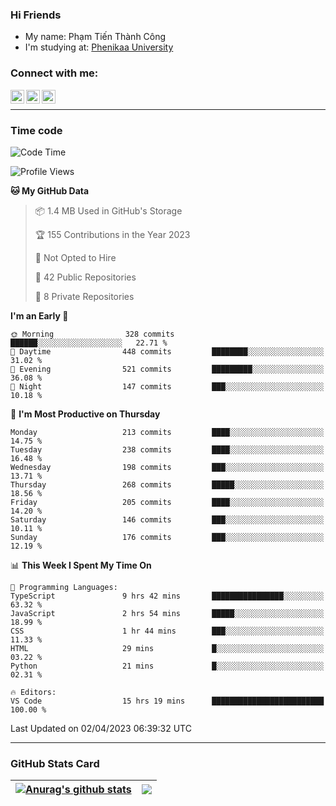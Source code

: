 ### Hi Friends

- My name: Phạm Tiến Thành Công
- I'm studying at: [Phenikaa University]


### Connect with me:
[<img align="left" alt="PhamTienThanhCong | Facebook" width="22px" src="https://upload.wikimedia.org/wikipedia/commons/thumb/1/16/Facebook-icon-1.png/640px-Facebook-icon-1.png" />][facebook]
[<img align="left" alt="PhamTienThanhCong | Zalo" width="22px" src="https://www.anphatpc.com.vn/template/anphat_2020v2/images/icon-zalo.jpg" />][zalo]
[<img align="left" alt="PhamTienThanhCong | LinkedIn" width="22px" src="https://cdn3.iconfinder.com/data/icons/inficons/512/linkedin.png" />][linkedin]

<br />

---

### Time code

<!--START_SECTION:waka-->
![Code Time](http://img.shields.io/badge/Code%20Time-966%20hrs%2011%20mins-blue)

![Profile Views](http://img.shields.io/badge/Profile%20Views-20-blue)

**🐱 My GitHub Data** 

> 📦 1.4 MB Used in GitHub's Storage 
 > 
> 🏆 155 Contributions in the Year 2023
 > 
> 🚫 Not Opted to Hire
 > 
> 📜 42 Public Repositories 
 > 
> 🔑 8 Private Repositories 
 > 
**I'm an Early 🐤** 

```text
🌞 Morning                328 commits         ██████░░░░░░░░░░░░░░░░░░░   22.71 % 
🌆 Daytime                448 commits         ████████░░░░░░░░░░░░░░░░░   31.02 % 
🌃 Evening                521 commits         █████████░░░░░░░░░░░░░░░░   36.08 % 
🌙 Night                  147 commits         ███░░░░░░░░░░░░░░░░░░░░░░   10.18 % 
```
📅 **I'm Most Productive on Thursday** 

```text
Monday                   213 commits         ████░░░░░░░░░░░░░░░░░░░░░   14.75 % 
Tuesday                  238 commits         ████░░░░░░░░░░░░░░░░░░░░░   16.48 % 
Wednesday                198 commits         ███░░░░░░░░░░░░░░░░░░░░░░   13.71 % 
Thursday                 268 commits         █████░░░░░░░░░░░░░░░░░░░░   18.56 % 
Friday                   205 commits         ████░░░░░░░░░░░░░░░░░░░░░   14.20 % 
Saturday                 146 commits         ███░░░░░░░░░░░░░░░░░░░░░░   10.11 % 
Sunday                   176 commits         ███░░░░░░░░░░░░░░░░░░░░░░   12.19 % 
```


📊 **This Week I Spent My Time On** 

```text
💬 Programming Languages: 
TypeScript               9 hrs 42 mins       ████████████████░░░░░░░░░   63.32 % 
JavaScript               2 hrs 54 mins       █████░░░░░░░░░░░░░░░░░░░░   18.99 % 
CSS                      1 hr 44 mins        ███░░░░░░░░░░░░░░░░░░░░░░   11.33 % 
HTML                     29 mins             █░░░░░░░░░░░░░░░░░░░░░░░░   03.22 % 
Python                   21 mins             █░░░░░░░░░░░░░░░░░░░░░░░░   02.31 % 

🔥 Editors: 
VS Code                  15 hrs 19 mins      █████████████████████████   100.00 % 
```


 Last Updated on 02/04/2023 06:39:32 UTC
<!--END_SECTION:waka-->

---

### GitHub Stats Card

| <a href="https://github.com/phamtienthanhcong"><img align="center" src="https://github-readme-stats.vercel.app/api?username=PhamTienThanhCong&show_icons=true&include_all_commits=true&theme=buefy&hide_border=true&theme=ocean_dark" alt="Anurag's github stats" /></a> | <a href="https://github.com/phamtienthanhcong"><img align="center" src="https://github-readme-stats.vercel.app/api/top-langs/?username=PhamTienThanhCong&layout=compact&theme=buefy&hide_border=true&theme=ocean_dark" /></a> |
| ------------- | ------------- |

[Phenikaa University]: https://phenikaa-uni.edu.vn/vi
[facebook]: https://www.facebook.com/phamtienthanhcong
[linkedin]: https://linkedin.com/in/phamtienthanhcong
[zalo]: https://zalo.me/0396396332
[tiktok]: https://www.tiktok.com/@phamtienthanhcong
[web]: https://github.com/PhamTienThanhCong/web_dev
[min project]: https://github.com/PhamTienThanhCong/Project-Of-Web
[c and cpp]: https://github.com/PhamTienThanhCong/Code_C_and_Cpro
[python]: https://github.com/PhamTienThanhCong/Python_beginer
